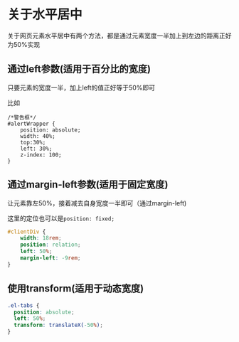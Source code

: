 # 关于水平居中

关于网页元素水平居中有两个方法，都是通过元素宽度一半加上到左边的距离正好为50%实现

## 通过left参数(适用于百分比的宽度)

只要元素的宽度一半，加上left的值正好等于50%即可

比如

```
/*警告框*/
#alertWrapper {
    position: absolute;
    width: 40%;
    top:30%;
    left: 30%;
    z-index: 100;
}
```

## 通过margin-left参数(适用于固定宽度)

让元素靠左50%，接着减去自身宽度一半即可（通过margin-left)

这里的定位也可以是`position: fixed;`

```css
#clientDiv {
    width: 18rem;
    position: relation;
    left: 50%;
    margin-left: -9rem;
}
```

## 使用transform(适用于动态宽度)

```css
.el-tabs {
  position: absolute;
  left: 50%;
  transform: translateX(-50%);
}
```